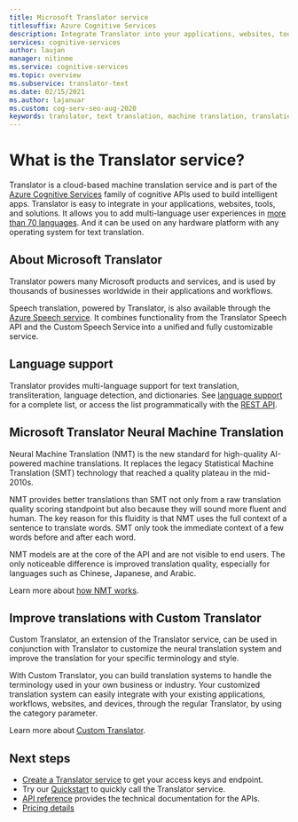 ```yaml
---
title: Microsoft Translator service
titlesuffix: Azure Cognitive Services
description: Integrate Translator into your applications, websites, tools, and other solutions to provide multi-language user experiences.
services: cognitive-services
author: laujan
manager: nitinme
ms.service: cognitive-services
ms.topic: overview
ms.subservice: translator-text
ms.date: 02/15/2021
ms.author: lajanuar
ms.custom: cog-serv-seo-aug-2020
keywords: translator, text translation, machine translation, translation service
---
```


# What is the Translator service?

Translator is a cloud-based machine translation service and is part of the [Azure Cognitive Services](../../index.yml?panel=ai&pivot=products) family of cognitive APIs used to build intelligent apps. Translator is easy to integrate in your applications, websites, tools, and solutions. It allows you to add multi-language user experiences in [more than 70 languages](./language-support.md). And it can be used on any hardware platform with any operating system for text translation.

## About Microsoft Translator

Translator powers many Microsoft products and services, and is used by thousands of businesses worldwide in their applications and workflows.

Speech translation, powered by Translator, is also available through the [Azure Speech service](../speech-service/index.yml). It combines functionality from the Translator Speech API and the Custom Speech Service into a unified and fully customizable service. 

## Language support

Translator provides multi-language support for text translation, transliteration, language detection, and dictionaries. See [language support](language-support.md) for a complete list, or access the list programmatically with the [REST API](./reference/v3-0-languages.md).  

## Microsoft Translator Neural Machine Translation

Neural Machine Translation (NMT) is the new standard for high-quality AI-powered machine translations. It replaces the legacy Statistical Machine Translation (SMT) technology that reached a quality plateau in the mid-2010s.

NMT provides better translations than SMT not only from a raw translation quality scoring standpoint but also because they will sound more fluent and human. The key reason for this fluidity is that NMT uses the full context of a sentence to translate words. SMT only took the immediate context of a few words before and after each word.

NMT models are at the core of the API and are not visible to end users. The only noticeable difference is improved translation quality, especially for languages such as Chinese, Japanese, and Arabic.

Learn more about [how NMT works](https://www.microsoft.com/en-us/translator/mt.aspx#nnt).

## Improve translations with Custom Translator

 Custom Translator, an extension of the Translator service, can be used in conjunction with Translator to customize the neural translation system and improve the translation for your specific terminology and style.

With Custom Translator, you can build translation systems to handle the terminology used in your own business or industry. Your customized translation system can easily integrate with your existing applications, workflows, websites, and devices, through the regular Translator, by using the category parameter.

Learn more about [Custom Translator](customization.md).

## Next steps

- [Create a Translator service](./translator-how-to-signup.md) to get your access keys and endpoint.
- Try our [Quickstart](quickstart-translator.md) to quickly call the Translator service.
- [API reference](./reference/v3-0-reference.md) provides the technical documentation for the APIs.
- [Pricing details](https://azure.microsoft.com/pricing/details/cognitive-services/translator-text-api/)